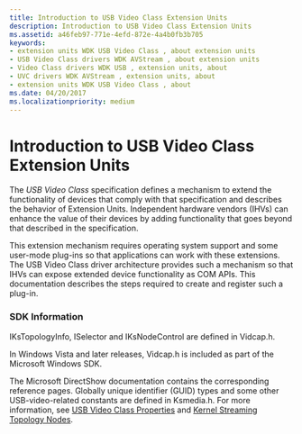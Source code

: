 ```yaml
---
title: Introduction to USB Video Class Extension Units
description: Introduction to USB Video Class Extension Units
ms.assetid: a46feb97-771e-4efd-872e-4a4b0fb3b705
keywords:
- extension units WDK USB Video Class , about extension units
- USB Video Class drivers WDK AVStream , about extension units
- Video Class drivers WDK USB , extension units, about
- UVC drivers WDK AVStream , extension units, about
- extension units WDK USB Video Class , about
ms.date: 04/20/2017
ms.localizationpriority: medium
---
```


# Introduction to USB Video Class Extension Units


The *USB Video Class* specification defines a mechanism to extend the functionality of devices that comply with that specification and describes the behavior of Extension Units. Independent hardware vendors (IHVs) can enhance the value of their devices by adding functionality that goes beyond that described in the specification.

This extension mechanism requires operating system support and some user-mode plug-ins so that applications can work with these extensions. The USB Video Class driver architecture provides such a mechanism so that IHVs can expose extended device functionality as COM APIs. This documentation describes the steps required to create and register such a plug-in.

### SDK Information

IKsTopologyInfo, ISelector and IKsNodeControl are defined in Vidcap.h.

In Windows Vista and later releases, Vidcap.h is included as part of the Microsoft Windows SDK.

The Microsoft DirectShow documentation contains the corresponding reference pages. Globally unique identifier (GUID) types and some other USB-video-related constants are defined in Ksmedia.h. For more information, see [USB Video Class Properties](usb-video-class-properties.md) and [Kernel Streaming Topology Nodes](https://msdn.microsoft.com/library/windows/hardware/ff560886).

 

 




